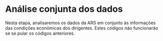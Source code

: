 # Análise conjunta dos dados

Nesta etapa, analisaremos os dados da ARS em conjunto às informações das condições econômicas dos dirigentes.
Estes códigos não funcionarão se se pular os códigos anteriores.
